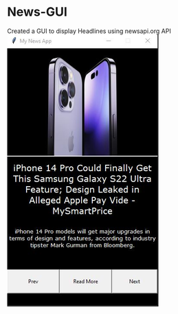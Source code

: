 # News-GUI
Created a GUI to display Headlines using newsapi.org API
![image](https://github.com/Monitkumar/News-GUI/blob/main/GUI%20_Image.JPG)
